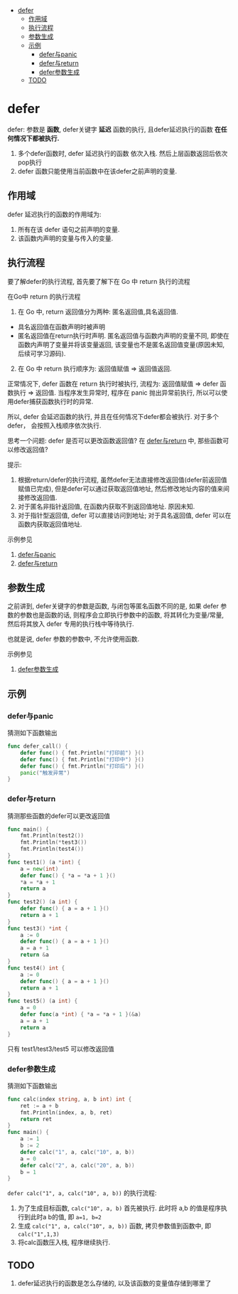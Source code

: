 - [defer](#defer)
  - [作用域](#%E4%BD%9C%E7%94%A8%E5%9F%9F)
  - [执行流程](#%E6%89%A7%E8%A1%8C%E6%B5%81%E7%A8%8B)
  - [参数生成](#%E5%8F%82%E6%95%B0%E7%94%9F%E6%88%90)
  - [示例](#%E7%A4%BA%E4%BE%8B)
    - [defer与panic](#defer%E4%B8%8Epanic)
    - [defer与return](#defer%E4%B8%8Ereturn)
    - [defer参数生成](#defer%E5%8F%82%E6%95%B0%E7%94%9F%E6%88%90)
  - [TODO](#todo)

# defer
defer: 参数是 **函数**, defer关键字 **延迟** 函数的执行, 且defer延迟执行的函数 **在任何情况下都被执行.**
1. 多个defer函数时, defer 延迟执行的函数 依次入栈. 然后上层函数返回后依次pop执行
2. defer 函数只能使用当前函数中在该defer之前声明的变量.

## 作用域
defer 延迟执行的函数的作用域为:
1. 所有在该 defer 语句之前声明的变量.
2. 该函数内声明的变量与传入的变量.

## 执行流程
要了解defer的执行流程, 首先要了解下在 Go 中 return 执行的流程

在Go中 return 的执行流程
1. 在 Go 中, return 返回值分为两种: 匿名返回值,具名返回值.
  - 具名返回值在函数声明时被声明
  - 匿名返回值在return执行时声明. 匿名返回值与函数内声明的变量不同, 即使在函数内声明了变量并将该变量返回, 该变量也不是匿名返回值变量(原因未知, 后续可学习源码).
2. 在 Go 中 return 执行顺序为: 返回值赋值 => 返回值返回.

正常情况下, defer 函数在 return 执行时被执行, 流程为: 返回值赋值 => defer 函数执行 => 返回值.
当程序发生异常时, 程序在 panic 抛出异常前执行, 所以可以使用defer捕获函数执行时的异常.

所以, defer 会延迟函数的执行, 并且在任何情况下defer都会被执行. 
对于多个defer， 会按照入栈顺序依次执行.

思考一个问题: defer 是否可以更改函数返回值? 在 [defer与return](#defer与return) 中, 那些函数可以修改返回值?

提示:
1. 根据return/defer的执行流程, 虽然defer无法直接修改返回值(defer前返回值赋值已完成), 但是defer可以通过获取返回值地址, 然后修改地址内容的值来间接修改返回值.
2. 对于匿名非指针返回值, 在函数内获取不到返回值地址. 原因未知.
3. 对于指针型返回值, defer 可以直接访问到地址; 对于具名返回值, defer 可以在函数内获取返回值地址.

示例参见
1. [defer与panic](#defer与panic)
2. [defer与return](#defer与return)

## 参数生成
之前讲到, defer关键字的参数是函数, 与闭包等匿名函数不同的是, 如果 defer 参数的参数也是函数的话, 则程序会立即执行参数中的函数, 将其转化为变量/常量, 然后将其放入 defer 专用的执行栈中等待执行.

也就是说, defer 参数的参数中, 不允许使用函数.

示例参见
1. [defer参数生成](defer参数生成)

## 示例
### defer与panic
猜测如下函数输出
```Go
func defer_call() {
    defer func() { fmt.Println("打印前") }()
    defer func() { fmt.Println("打印中") }()
    defer func() { fmt.Println("打印后") }()
    panic("触发异常")
}
```

### defer与return
猜测那些函数的defer可以更改返回值
```Go
func main() {
    fmt.Println(test2())
    fmt.Println(*test3())
    fmt.Println(test4())
}
func test1() (a *int) {
	a = new(int)
	defer func() { *a = *a + 1 }()
	*a = *a + 1
	return a
}
func test2() (a int) {
    defer func() { a = a + 1 }()
    return a + 1
}
func test3() *int {
    a := 0
    defer func() { a = a + 1 }()
    a = a + 1
    return &a
}
func test4() int {
    a := 0
    defer func() { a = a + 1 }()
    return a + 1
}
func test5() (a int) {
    a = 0
    defer func(a *int) { *a = *a + 1 }(&a)
    a = a + 1
    return a
}
```

只有 test1/test3/test5 可以修改返回值

### defer参数生成
猜测如下函数输出
```Go
func calc(index string, a, b int) int {
    ret := a + b
    fmt.Println(index, a, b, ret)
    return ret
}
func main() {
    a := 1
    b := 2
    defer calc("1", a, calc("10", a, b))
    a = 0
    defer calc("2", a, calc("20", a, b))
    b = 1
}
```

`defer calc("1", a, calc("10", a, b))` 的执行流程:
 1. 为了生成目标函数, `calc("10", a, b)` 首先被执行. 此时将 a,b 的值是程序执行到此时a b的值, 即 `a=1, b=2`
 2. 生成 `calc("1", a, calc("10", a, b))` 函数, 拷贝参数值到函数中, 即 `calc("1",1,3)`
 3. 将calc函数压入栈, 程序继续执行.

## TODO
1. defer延迟执行的函数是怎么存储的, 以及该函数的变量值存储到哪里了
